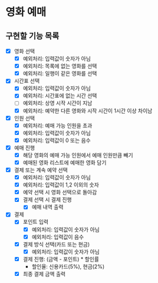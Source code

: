 # 영화 예매

## 구현할 기능 목록

- [x] 영화 선택
    - [x] 예외처리: 입력값이 숫자가 아님
    - [x] 예외처리: 목록에 없는 영화를 선택
    - [x] 예외처리: 일행이 같은 영화를 선택

- [x] 시간표 선택
    - [x] 예외처리: 입력값이 숫자가 아님
    - [x] 예외처리: 시간표에 없는 시간 선택
    - [ ] 예외처리: 상영 시작 시간이 지남
    - [x] 예외처리: 예약한 다른 영화와 시작 시간이 1시간 이상 차이남

- [x] 인원 선택
    - [x] 예외처리: 예매 가능 인원을 초과
    - [x] 예외처리: 입력값이 숫자가 아님
    - [x] 예외처리: 입력값이 0 또는 음수
    
- [x] 예매 진행
    - [x] 해당 영화의 예매 가능 인원에서 예매 인원만큼 빼기
    - [x] 예매된 영화 리스트에 예매한 영화 담기
 
- [x] 결제 또는 계속 예약 선택
    - [x] 예외처리: 입력값이 숫자가 아님
    - [x] 예외처리: 입력값이 1,2 이외의 숫자
    - [x] 예약 선택 시 영화 선택으로 돌아감
    - [x] 결제 선택 시 결제 진행
        - [x] 예매 내역 출력

- [x] 결제
    - [x] 포인트 입력
        - [x] 예외처리: 입력값이 숫자가 아님
        - [x] 예외처리: 입력값이 음수
    - [x] 결제 방식 선택(카드 또는 현금)
        - [x] 예외처리: 입력값이 숫자가 아님
    - [x] 결제 진행: (금액 - 포인트) * 할인률
        - 할인율: 신용카드(5%), 현금(2%)
    - [x] 최종 결제 금액 출력
